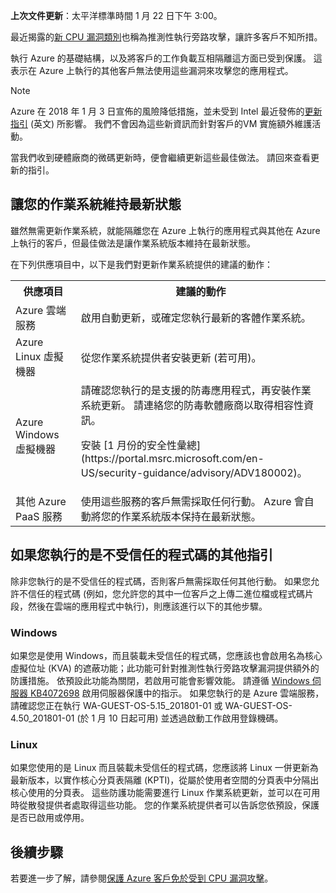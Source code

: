 


**上次文件更新**：太平洋標準時間 1 月 22 日下午 3:00。

最近揭露的[新 CPU 漏洞類別](https://portal.msrc.microsoft.com/en-US/security-guidance/advisory/ADV180002)也稱為推測性執行旁路攻擊，讓許多客戶不知所措。  

執行 Azure 的基礎結構，以及將客戶的工作負載互相隔離這方面已受到保護。  這表示在 Azure 上執行的其他客戶無法使用這些漏洞來攻擊您的應用程式。

> [!NOTE] 
> Azure 在 2018 年 1 月 3 日宣佈的風險降低措施，並未受到 Intel 最近發佈的[更新指引](https://newsroom.intel.com/news/root-cause-of-reboot-issue-identified-updated-guidance-for-customers-and-partners/) \(英文\) 所影響。 我們不會因為這些新資訊而針對客戶的VM 實施額外維護活動。
>
> 當我們收到硬體廠商的微碼更新時，便會繼續更新這些最佳做法。 請回來查看更新的指引。
>

## <a name="keeping-your-operating-systems-up-to-date"></a>讓您的作業系統維持最新狀態

雖然無需更新作業系統，就能隔離您在 Azure 上執行的應用程式與其他在 Azure 上執行的客戶，但最佳做法是讓作業系統版本維持在最新狀態。 

在下列供應項目中，以下是我們對更新作業系統提供的建議的動作： 

<table>
<tr>
<th>供應項目</th> <th>建議的動作 </th>
</tr>
<tr>
<td>Azure 雲端服務 </td>  <td>啟用自動更新，或確定您執行最新的客體作業系統。</td>
</tr>
<tr>
<td>Azure Linux 虛擬機器</td> <td>從您作業系統提供者安裝更新 (若可用)。 </td>
</tr>
<tr>
<td>Azure Windows 虛擬機器 </td> <td>請確認您執行的是支援的防毒應用程式，再安裝作業系統更新。 請連絡您的防毒軟體廠商以取得相容性資訊。<p> 安裝 [1 月份的安全性彙總](https://portal.msrc.microsoft.com/en-US/security-guidance/advisory/ADV180002)。 </p></td>
</tr>
<tr>
<td>其他 Azure PaaS 服務</td> <td>使用這些服務的客戶無需採取任何行動。 Azure 會自動將您的作業系統版本保持在最新狀態。 </td>
</tr>
</table>

## <a name="additional-guidance-if-you-are-running-untrusted-code"></a>如果您執行的是不受信任的程式碼的其他指引 

除非您執行的是不受信任的程式碼，否則客戶無需採取任何其他行動。 如果您允許不信任的程式碼 (例如，您允許您的其中一位客戶之上傳二進位檔或程式碼片段，然後在雲端的應用程式中執行)，則應該進行以下的其他步驟。  


### <a name="windows"></a>Windows 
如果您是使用 Windows，而且裝載未受信任的程式碼，您應該也會啟用名為核心虛擬位址 (KVA) 的遮蔽功能；此功能可針對推測性執行旁路攻擊漏洞提供額外的防護措施。 依預設此功能為關閉，若啟用可能會影響效能。 請遵循 [Windows 伺服器 KB4072698](https://support.microsoft.com/help/4072698/windows-server-guidance-to-protect-against-the-speculative-execution) 啟用伺服器保護中的指示。 如果您執行的是 Azure 雲端服務，請確認您正在執行 WA-GUEST-OS-5.15_201801-01 或 WA-GUEST-OS-4.50_201801-01 (於 1 月 10 日起可用) 並透過啟動工作啟用登錄機碼。


### <a name="linux"></a>Linux
如果您使用的是 Linux 而且裝載未受信任的程式碼，您應該將 Linux 一併更新為最新版本，以實作核心分頁表隔離 (KPTI)，從屬於使用者空間的分頁表中分隔出核心使用的分頁表。 這些防護功能需要進行 Linux 作業系統更新，並可以在可用時從散發提供者處取得這些功能。 您的作業系統提供者可以告訴您依預設，保護是否已啟用或停用。



## <a name="next-steps"></a>後續步驟

若要進一步了解，請參閱[保護 Azure 客戶免於受到 CPU 漏洞攻擊](https://azure.microsoft.com/blog/securing-azure-customers-from-cpu-vulnerability/)。
